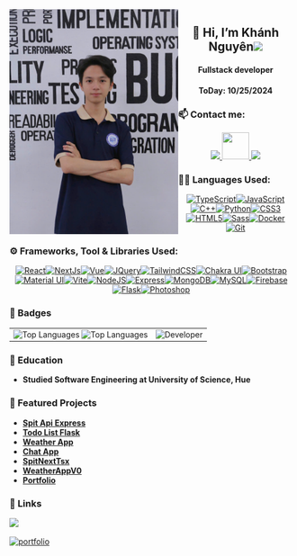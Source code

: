 <img align="left" src="Private/images/kn.jpg" width=300>
<p align="center">
  <h2 align="center">
  💞️ Hi, I’m Khánh Nguyên<image src="https://user-images.githubusercontent.com/26017543/213809353-c908d93c-3dff-4694-9d13-e0e5cbdb879c.png" width="35">
  </h3>
</p>
<p align="center">
  <h4 align="center">Fullstack developer</h4>
  <h4 align="center">ToDay: 10/25/2024</h4>
</p>

### 📫 Contact me:

<p align="center">
  <a href="https://www.facebook.com/knguyen1411b/" alt="Facebook">
    <img src="https://img.icons8.com/fluent/48/000000/facebook-new.png" />
  </a>
  <a href="https://www.instagram.com/knguyen1411b/" alt="Instagram">
    <img src="https://img.icons8.com/?size=256&id=Xy10Jcu1L2Su&format=png" width="48" height="48"/>
  </a>
  <a href="mailto:nguyendinhkhanhnguyen1@gmail.com" alt="Email">
    <img src="https://img.icons8.com/fluent/48/000000/mailing.png"/>
  </a>
</p>

### 🧑‍💻 Languages Used:

<p align="center">
  <a href="https://www.typescriptlang.org/" target="_blank" rel="noreferrer"><img src="https://raw.githubusercontent.com/danielcranney/readme-generator/main/public/icons/skills/typescript-colored.svg" width="45" height="45" alt="TypeScript" /></a><a href="https://developer.mozilla.org/en-US/docs/Web/JavaScript" target="_blank" rel="noreferrer"><img src="https://raw.githubusercontent.com/danielcranney/readme-generator/main/public/icons/skills/javascript-colored.svg" width="45" height="45" alt="JavaScript" /></a><a href="https://docs.microsoft.com/en-us/cpp/?view=msvc-170" target="_blank" rel="noreferrer"><img src="https://raw.githubusercontent.com/danielcranney/readme-generator/main/public/icons/skills/cplusplus-colored.svg" width="45" height="45" alt="C++" /></a><a href="https://www.python.org/" target="_blank" rel="noreferrer"><img src="https://raw.githubusercontent.com/danielcranney/readme-generator/main/public/icons/skills/python-colored.svg" width="45" height="45" alt="Python" /></a><a href="https://www.w3.org/TR/CSS/#css" target="_blank" rel="noreferrer"><img src="https://raw.githubusercontent.com/danielcranney/readme-generator/main/public/icons/skills/css3-colored.svg" width="45" height="45" alt="CSS3" /></a><a href="https://developer.mozilla.org/en-US/docs/Glossary/HTML5" target="_blank" rel="noreferrer"><img src="https://raw.githubusercontent.com/danielcranney/readme-generator/main/public/icons/skills/html5-colored.svg" width="45" height="45" alt="HTML5" /></a><a href="https://sass-lang.com/" target="_blank" rel="noreferrer"><img src="https://raw.githubusercontent.com/danielcranney/readme-generator/main/public/icons/skills/sass-colored.svg" width="45" height="45" alt="Sass" /></a><a href="https://www.docker.com/" target="_blank" rel="noreferrer"><img src="https://raw.githubusercontent.com/danielcranney/readme-generator/main/public/icons/skills/docker-colored.svg" width="45" height="45" alt="Docker" /></a><a href="https://git-scm.com/" target="_blank" rel="noreferrer"><img src="https://raw.githubusercontent.com/danielcranney/readme-generator/main/public/icons/skills/git-colored.svg" width="45" height="45" alt="Git" /></a>
</p>

### ⚙️ Frameworks, Tool & Libraries Used:

<p align="center">
<a href="https://reactjs.org/" target="_blank" rel="noreferrer"><img src="https://raw.githubusercontent.com/danielcranney/readme-generator/main/public/icons/skills/react-colored.svg" width="45" height="45" alt="React" /></a><a href="https://nextjs.org/docs" target="_blank" rel="noreferrer"><img src="https://raw.githubusercontent.com/danielcranney/readme-generator/main/public/icons/skills/nextjs-colored.svg" width="45" height="45" alt="NextJs" /></a><a href="https://vuejs.org/" target="_blank" rel="noreferrer"><img src="https://raw.githubusercontent.com/danielcranney/readme-generator/main/public/icons/skills/vuejs-colored.svg" width="45" height="45" alt="Vue" /></a><a href="https://jquery.com/" target="_blank" rel="noreferrer"><img src="https://raw.githubusercontent.com/danielcranney/readme-generator/main/public/icons/skills/jquery-colored.svg" width="45" height="45" alt="JQuery" /></a><a href="https://tailwindcss.com/" target="_blank" rel="noreferrer"><img src="https://raw.githubusercontent.com/danielcranney/readme-generator/main/public/icons/skills/tailwindcss-colored.svg" width="45" height="45" alt="TailwindCSS" /></a><a href="https://chakra-ui.com/" target="_blank" rel="noreferrer"><img src="https://raw.githubusercontent.com/danielcranney/readme-generator/main/public/icons/skills/chakra-colored.svg" width="45" height="45" alt="Chakra UI" /></a><a href="https://getbootstrap.com/" target="_blank" rel="noreferrer"><img src="https://raw.githubusercontent.com/danielcranney/readme-generator/main/public/icons/skills/bootstrap-colored.svg" width="45" height="45" alt="Bootstrap" /></a><a href="https://mui.com/" target="_blank" rel="noreferrer"><img src="https://raw.githubusercontent.com/danielcranney/readme-generator/main/public/icons/skills/materialui-colored.svg" width="45" height="45" alt="Material UI" /></a><a href="https://vitejs.dev/" target="_blank" rel="noreferrer"><img src="https://raw.githubusercontent.com/danielcranney/readme-generator/main/public/icons/skills/vite-colored.svg" width="45" height="45" alt="Vite" /></a><a href="https://nodejs.org/en/" target="_blank" rel="noreferrer"><img src="https://raw.githubusercontent.com/danielcranney/readme-generator/main/public/icons/skills/nodejs-colored.svg" width="45" height="45" alt="NodeJS" /></a><a href="https://expressjs.com/" target="_blank" rel="noreferrer"><img src="https://raw.githubusercontent.com/danielcranney/readme-generator/main/public/icons/skills/express-colored.svg" width="45" height="45" alt="Express" /></a><a href="https://www.mongodb.com/" target="_blank" rel="noreferrer"><img src="https://raw.githubusercontent.com/danielcranney/readme-generator/main/public/icons/skills/mongodb-colored.svg" width="45" height="45" alt="MongoDB" /></a><a href="https://www.mysql.com/" target="_blank" rel="noreferrer"><img src="https://raw.githubusercontent.com/danielcranney/readme-generator/main/public/icons/skills/mysql-colored.svg" width="45" height="45" alt="MySQL" /></a><a href="https://firebase.google.com/" target="_blank" rel="noreferrer"><img src="https://raw.githubusercontent.com/danielcranney/readme-generator/main/public/icons/skills/firebase-colored.svg" width="45" height="45" alt="Firebase" /></a><a href="https://flask.palletsprojects.com/en/2.0.x/" target="_blank" rel="noreferrer"><img src="https://raw.githubusercontent.com/danielcranney/readme-generator/main/public/icons/skills/flask-colored.svg" width="45" height="45" alt="Flask" /></a><a href="https://www.adobe.com/uk/products/photoshop.html" target="_blank" rel="noreferrer"><img src="https://raw.githubusercontent.com/danielcranney/readme-generator/main/public/icons/skills/photoshop-colored.svg" width="45" height="45" alt="Photoshop" /></a>
</p>

### 👑 Badges

<p align="center">
  <table style="width:100%;">
    <tr>
      <td>
        <img src="https://github-readme-stats.vercel.app/api/top-langs?username=KNguyen-1411&hide=html,scss,stylus,blade,jupyter%20notebook,vim%20script,css,shell3&theme=tokyonight&show_icons=true&layout=compact" alt="Top Languages" width="100%"/>
        <img src="https://github-readme-stats.vercel.app/api?username=knguyen-1411&show_icons=true&hide=issues,contribs&count_private=true&theme=tokyonight&show_icons=true" alt="Top Languages" width="100%"/>
      <td>
          <img src="https://media1.giphy.com/media/v1.Y2lkPTc5MGI3NjExdnpmNDVxZHpmNXU1OWRpdnIybDZqaTN5NXNoNGRodWRydjdueDNteCZlcD12MV9naWZzX3NlYXJjaCZjdD1n/sthmCnCpfr8M8jtTQy/giphy.webp" alt="Developer" width="100%" height="100%"/>
      </td>
    </tr>
  </table>
</p>

### 🏫 Education

- **Studied Software Engineering at University of Science, Hue**

### 📁 Featured Projects

- [**Spit Api Express**](https://github.com/KNguyen-1411/spit_api_express)
- [**Todo List Flask**](https://github.com/KNguyen-1411/TodoList_Flask)
- [**Weather App**](https://github.com/KNguyen-1411/weather-app)
- [**Chat App**](https://github.com/KNguyen-1411/Chat-App)
- [**SpitNextTsx**](https://github.com/KNguyen-1411/SpitNextTsx)
- [**WeatherAppV0**](https://github.com/KNguyen-1411/weatherapp)
- [**Portfolio**](https://github.com/KNguyen-1411/portfilio)

### 🔗 Links

![](https://komarev.com/ghpvc/?username=KNguyen-1411&style=for-the-badge)

[![portfolio](https://img.shields.io/badge/my_portfolio-000?style=for-the-badge&logo=ko-fi&logoColor=white)](https://knguyen-1411.github.io/Portfolio/#)
